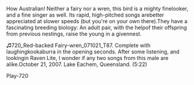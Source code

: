 How Australian! Neither a fairy nor a wren, this bird is a mighty finelooker, and a fine singer as well. Its rapid, high-pitched songs arebetter appreciated at slower speeds (but you're on your own there).They have a fascinating breeding biology: An adult pair, with the helpof their offspring from previous nestings, raise the young in a givennest.

♫720\_Red-backed Fairy-wren\_071021\_T87. Complete with laughingkookaburra in the opening seconds. After some listening, and lookingin Raven Lite, I wonder if any two songs from this male are alike.October 21, 2007. Lake Eachem, Queensland. (5:22)

Play-720
